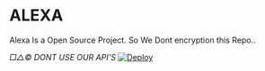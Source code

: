 # ALEXA
Alexa Is a Open Source Project.
So We Dont encryption this Repo..

*□△©️ DONT USE OUR API'S*
[![Deploy](https://www.herokucdn.com/deploy/button.svg)](https://heroku.com/deploy?template=https://github.com/ikshwakupandey953/alexasam)

